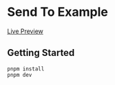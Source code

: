 # Send To Example

[Live Preview](https://docs.ens.domains/examples/send_to/)

## Getting Started

```
pnpm install
pnpm dev
```
